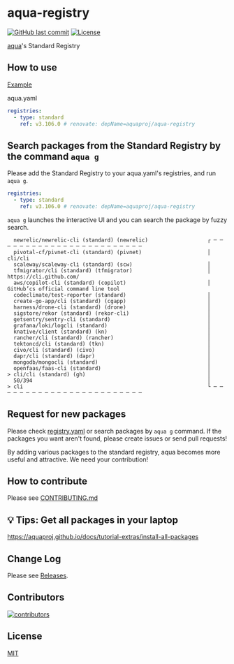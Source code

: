 # aqua-registry

[![GitHub last commit](https://img.shields.io/github/last-commit/aquaproj/aqua-registry.svg)](https://github.com/aquaproj/aqua-registry) [![License](http://img.shields.io/badge/license-mit-blue.svg?style=flat-square)](https://raw.githubusercontent.com/aquaproj/aqua-registry/main/LICENSE)

[aqua](https://github.com/aquaproj/aqua)'s Standard Registry

## How to use

[Example](https://github.com/suzuki-shunsuke/my-aqua-config/blob/main/aqua.yaml)

aqua.yaml

```yaml
registries:
  - type: standard
    ref: v3.106.0 # renovate: depName=aquaproj/aqua-registry
```

## Search packages from the Standard Registry by the command `aqua g`

Please add the Standard Registry to your aqua.yaml's registries, and run `aqua g`.

```yaml
registries:
  - type: standard
    ref: v3.106.0 # renovate: depName=aquaproj/aqua-registry
```

`aqua g` launches the interactive UI and you can search the package by fuzzy search.

```console
  newrelic/newrelic-cli (standard) (newrelic)                   ┌ ─ ─ ─ ─ ─ ─ ─ ─ ─ ─ ─ ─ ─ ─ ─ ─ ─ ─ ─ ─ ─ ─ ─ ─
  pivotal-cf/pivnet-cli (standard) (pivnet)                     │  cli/cli
  scaleway/scaleway-cli (standard) (scw)                        │
  tfmigrator/cli (standard) (tfmigrator)                        │  https://cli.github.com/
  aws/copilot-cli (standard) (copilot)                          │  GitHub’cs official command line tool
  codeclimate/test-reporter (standard)                          │
  create-go-app/cli (standard) (cgapp)                          │
  harness/drone-cli (standard) (drone)                          │
  sigstore/rekor (standard) (rekor-cli)                         │
  getsentry/sentry-cli (standard)                               │
  grafana/loki/logcli (standard)                                │
  knative/client (standard) (kn)                                │
  rancher/cli (standard) (rancher)                              │
  tektoncd/cli (standard) (tkn)                                 │
  civo/cli (standard) (civo)                                    │
  dapr/cli (standard) (dapr)                                    │
  mongodb/mongocli (standard)                                   │
  openfaas/faas-cli (standard)                                  │
> cli/cli (standard) (gh)                                       │
  50/394                                                        │
> cli                                                           └ ─ ─ ─ ─ ─ ─ ─ ─ ─ ─ ─ ─ ─ ─ ─ ─ ─ ─ ─ ─ ─ ─ ─ ─
```

## Request for new packages

Please check [registry.yaml](https://github.com/aquaproj/aqua-registry/blob/main/registry.yaml) or search packages by `aqua g` command.
If the packages you want aren't found, please create issues or send pull requests!

By adding various packages to the standard registry, aqua becomes more useful and attractive.
We need your contribution!

## How to contribute

Please see [CONTRIBUTING.md](CONTRIBUTING.md)

## :bulb: Tips: Get all packages in your laptop

https://aquaproj.github.io/docs/tutorial-extras/install-all-packages

## Change Log

Please see [Releases](https://github.com/aquaproj/aqua-registry/releases).

## Contributors

[![contributors](https://contrib.rocks/image?repo=aquaproj/aqua-registry)](https://github.com/aquaproj/aqua-registry/graphs/contributors)

## License

[MIT](LICENSE)
